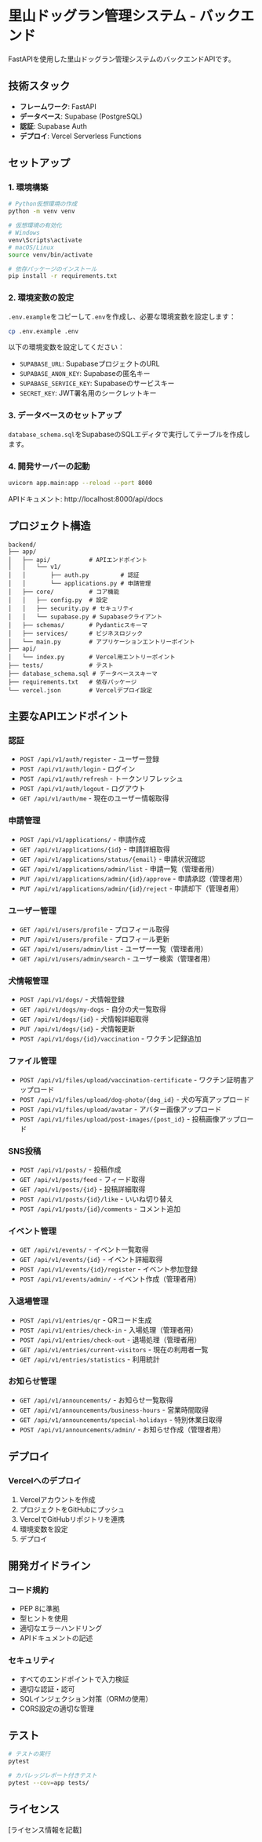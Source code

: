 # 里山ドッグラン管理システム - バックエンド

FastAPIを使用した里山ドッグラン管理システムのバックエンドAPIです。

## 技術スタック

- **フレームワーク**: FastAPI
- **データベース**: Supabase (PostgreSQL)
- **認証**: Supabase Auth
- **デプロイ**: Vercel Serverless Functions

## セットアップ

### 1. 環境構築

```bash
# Python仮想環境の作成
python -m venv venv

# 仮想環境の有効化
# Windows
venv\Scripts\activate
# macOS/Linux
source venv/bin/activate

# 依存パッケージのインストール
pip install -r requirements.txt
```

### 2. 環境変数の設定

`.env.example`をコピーして`.env`を作成し、必要な環境変数を設定します：

```bash
cp .env.example .env
```

以下の環境変数を設定してください：

- `SUPABASE_URL`: SupabaseプロジェクトのURL
- `SUPABASE_ANON_KEY`: Supabaseの匿名キー
- `SUPABASE_SERVICE_KEY`: Supabaseのサービスキー
- `SECRET_KEY`: JWT署名用のシークレットキー

### 3. データベースのセットアップ

`database_schema.sql`をSupabaseのSQLエディタで実行してテーブルを作成します。

### 4. 開発サーバーの起動

```bash
uvicorn app.main:app --reload --port 8000
```

APIドキュメント: http://localhost:8000/api/docs

## プロジェクト構造

```
backend/
├── app/
│   ├── api/           # APIエンドポイント
│   │   └── v1/
│   │       ├── auth.py         # 認証
│   │       └── applications.py # 申請管理
│   ├── core/          # コア機能
│   │   ├── config.py  # 設定
│   │   ├── security.py # セキュリティ
│   │   └── supabase.py # Supabaseクライアント
│   ├── schemas/       # Pydanticスキーマ
│   ├── services/      # ビジネスロジック
│   └── main.py        # アプリケーションエントリーポイント
├── api/
│   └── index.py       # Vercel用エントリーポイント
├── tests/             # テスト
├── database_schema.sql # データベーススキーマ
├── requirements.txt   # 依存パッケージ
└── vercel.json        # Vercelデプロイ設定
```

## 主要なAPIエンドポイント

### 認証
- `POST /api/v1/auth/register` - ユーザー登録
- `POST /api/v1/auth/login` - ログイン
- `POST /api/v1/auth/refresh` - トークンリフレッシュ
- `POST /api/v1/auth/logout` - ログアウト
- `GET /api/v1/auth/me` - 現在のユーザー情報取得

### 申請管理
- `POST /api/v1/applications/` - 申請作成
- `GET /api/v1/applications/{id}` - 申請詳細取得
- `GET /api/v1/applications/status/{email}` - 申請状況確認
- `GET /api/v1/applications/admin/list` - 申請一覧（管理者用）
- `PUT /api/v1/applications/admin/{id}/approve` - 申請承認（管理者用）
- `PUT /api/v1/applications/admin/{id}/reject` - 申請却下（管理者用）

### ユーザー管理
- `GET /api/v1/users/profile` - プロフィール取得
- `PUT /api/v1/users/profile` - プロフィール更新
- `GET /api/v1/users/admin/list` - ユーザー一覧（管理者用）
- `GET /api/v1/users/admin/search` - ユーザー検索（管理者用）

### 犬情報管理
- `POST /api/v1/dogs/` - 犬情報登録
- `GET /api/v1/dogs/my-dogs` - 自分の犬一覧取得
- `GET /api/v1/dogs/{id}` - 犬情報詳細取得
- `PUT /api/v1/dogs/{id}` - 犬情報更新
- `POST /api/v1/dogs/{id}/vaccination` - ワクチン記録追加

### ファイル管理
- `POST /api/v1/files/upload/vaccination-certificate` - ワクチン証明書アップロード
- `POST /api/v1/files/upload/dog-photo/{dog_id}` - 犬の写真アップロード
- `POST /api/v1/files/upload/avatar` - アバター画像アップロード
- `POST /api/v1/files/upload/post-images/{post_id}` - 投稿画像アップロード

### SNS投稿
- `POST /api/v1/posts/` - 投稿作成
- `GET /api/v1/posts/feed` - フィード取得
- `GET /api/v1/posts/{id}` - 投稿詳細取得
- `POST /api/v1/posts/{id}/like` - いいね切り替え
- `POST /api/v1/posts/{id}/comments` - コメント追加

### イベント管理
- `GET /api/v1/events/` - イベント一覧取得
- `GET /api/v1/events/{id}` - イベント詳細取得
- `POST /api/v1/events/{id}/register` - イベント参加登録
- `POST /api/v1/events/admin/` - イベント作成（管理者用）

### 入退場管理
- `POST /api/v1/entries/qr` - QRコード生成
- `POST /api/v1/entries/check-in` - 入場処理（管理者用）
- `POST /api/v1/entries/check-out` - 退場処理（管理者用）
- `GET /api/v1/entries/current-visitors` - 現在の利用者一覧
- `GET /api/v1/entries/statistics` - 利用統計

### お知らせ管理
- `GET /api/v1/announcements/` - お知らせ一覧取得
- `GET /api/v1/announcements/business-hours` - 営業時間取得
- `GET /api/v1/announcements/special-holidays` - 特別休業日取得
- `POST /api/v1/announcements/admin/` - お知らせ作成（管理者用）

## デプロイ

### Vercelへのデプロイ

1. Vercelアカウントを作成
2. プロジェクトをGitHubにプッシュ
3. VercelでGitHubリポジトリを連携
4. 環境変数を設定
5. デプロイ

## 開発ガイドライン

### コード規約

- PEP 8に準拠
- 型ヒントを使用
- 適切なエラーハンドリング
- APIドキュメントの記述

### セキュリティ

- すべてのエンドポイントで入力検証
- 適切な認証・認可
- SQLインジェクション対策（ORMの使用）
- CORS設定の適切な管理

## テスト

```bash
# テストの実行
pytest

# カバレッジレポート付きテスト
pytest --cov=app tests/
```

## ライセンス

[ライセンス情報を記載]